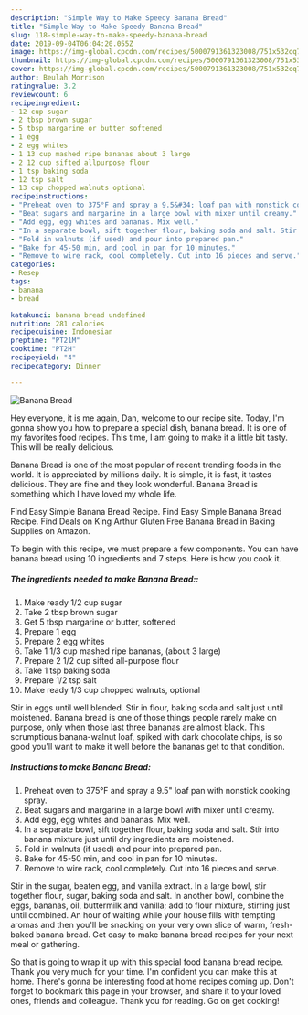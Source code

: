 ```yaml
---
description: "Simple Way to Make Speedy Banana Bread"
title: "Simple Way to Make Speedy Banana Bread"
slug: 118-simple-way-to-make-speedy-banana-bread
date: 2019-09-04T06:04:20.055Z
image: https://img-global.cpcdn.com/recipes/5000791361323008/751x532cq70/banana-bread-recipe-main-photo.jpg
thumbnail: https://img-global.cpcdn.com/recipes/5000791361323008/751x532cq70/banana-bread-recipe-main-photo.jpg
cover: https://img-global.cpcdn.com/recipes/5000791361323008/751x532cq70/banana-bread-recipe-main-photo.jpg
author: Beulah Morrison
ratingvalue: 3.2
reviewcount: 6
recipeingredient:
- 12 cup sugar
- 2 tbsp brown sugar
- 5 tbsp margarine or butter softened
- 1 egg
- 2 egg whites
- 1 13 cup mashed ripe bananas about 3 large
- 2 12 cup sifted allpurpose flour
- 1 tsp baking soda
- 12 tsp salt
- 13 cup chopped walnuts optional
recipeinstructions:
- "Preheat oven to 375°F and spray a 9.5&#34; loaf pan with nonstick cooking spray."
- "Beat sugars and margarine in a large bowl with mixer until creamy."
- "Add egg, egg whites and bananas. Mix well."
- "In a separate bowl, sift together flour, baking soda and salt. Stir into banana mixture just until dry ingredients are moistened."
- "Fold in walnuts (if used) and pour into prepared pan."
- "Bake for 45-50 min, and cool in pan for 10 minutes."
- "Remove to wire rack, cool completely. Cut into 16 pieces and serve."
categories:
- Resep
tags:
- banana
- bread

katakunci: banana bread undefined
nutrition: 281 calories
recipecuisine: Indonesian
preptime: "PT21M"
cooktime: "PT2H"
recipeyield: "4"
recipecategory: Dinner

---
```



![Banana Bread](https://img-global.cpcdn.com/recipes/5000791361323008/751x532cq70/banana-bread-recipe-main-photo.jpg)

Hey everyone, it is me again, Dan, welcome to our recipe site. Today, I'm gonna show you how to prepare a special dish, banana bread. It is one of my favorites food recipes. This time, I am going to make it a little bit tasty. This will be really delicious.

Banana Bread is one of the most popular of recent trending foods in the world. It is appreciated by millions daily. It is simple, it is fast, it tastes delicious. They are fine and they look wonderful. Banana Bread is something which I have loved my whole life.

Find Easy Simple Banana Bread Recipe. Find Easy Simple Banana Bread Recipe. Find Deals on King Arthur Gluten Free Banana Bread in Baking Supplies on Amazon.


To begin with this recipe, we must prepare a few components. You can have banana bread using 10 ingredients and 7 steps. Here is how you cook it.

##### The ingredients needed to make Banana Bread::

1. Make ready 1/2 cup sugar
1. Take 2 tbsp brown sugar
1. Get 5 tbsp margarine or butter, softened
1. Prepare 1 egg
1. Prepare 2 egg whites
1. Take 1 1/3 cup mashed ripe bananas, (about 3 large)
1. Prepare 2 1/2 cup sifted all-purpose flour
1. Take 1 tsp baking soda
1. Prepare 1/2 tsp salt
1. Make ready 1/3 cup chopped walnuts, optional


Stir in eggs until well blended. Stir in flour, baking soda and salt just until moistened. Banana bread is one of those things people rarely make on purpose, only when those last three bananas are almost black. This scrumptious banana-walnut loaf, spiked with dark chocolate chips, is so good you&#39;ll want to make it well before the bananas get to that condition. 

##### Instructions to make Banana Bread:

1. Preheat oven to 375°F and spray a 9.5&#34; loaf pan with nonstick cooking spray.
1. Beat sugars and margarine in a large bowl with mixer until creamy.
1. Add egg, egg whites and bananas. Mix well.
1. In a separate bowl, sift together flour, baking soda and salt. Stir into banana mixture just until dry ingredients are moistened.
1. Fold in walnuts (if used) and pour into prepared pan.
1. Bake for 45-50 min, and cool in pan for 10 minutes.
1. Remove to wire rack, cool completely. Cut into 16 pieces and serve.


Stir in the sugar, beaten egg, and vanilla extract. In a large bowl, stir together flour, sugar, baking soda and salt. In another bowl, combine the eggs, bananas, oil, buttermilk and vanilla; add to flour mixture, stirring just until combined. An hour of waiting while your house fills with tempting aromas and then you&#39;ll be snacking on your very own slice of warm, fresh-baked banana bread. Get easy to make banana bread recipes for your next meal or gathering. 

So that is going to wrap it up with this special food banana bread recipe. Thank you very much for your time. I'm confident you can make this at home. There's gonna be interesting food at home recipes coming up. Don't forget to bookmark this page in your browser, and share it to your loved ones, friends and colleague. Thank you for reading. Go on get cooking!

